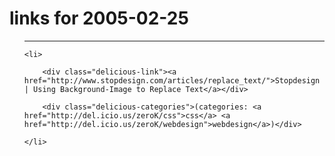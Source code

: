# links for 2005-02-25

<ul class="delicious">

-------------------------------

	<li>

		<div class="delicious-link"><a href="http://www.stopdesign.com/articles/replace_text/">Stopdesign | Using Background-Image to Replace Text</a></div>

		<div class="delicious-categories">(categories: <a href="http://del.icio.us/zeroK/css">css</a> <a href="http://del.icio.us/zeroK/webdesign">webdesign</a>)</div>

	</li>

</ul>